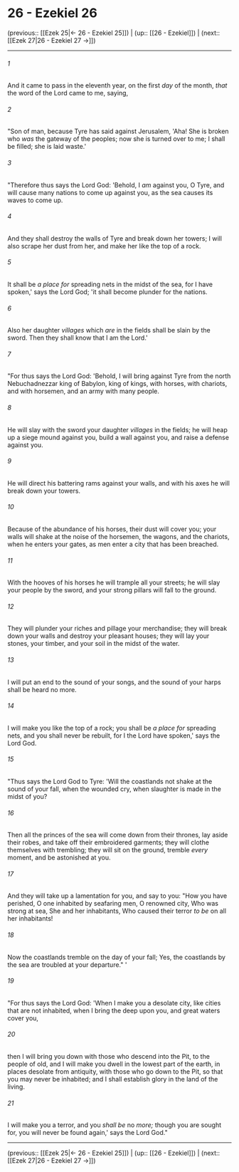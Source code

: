# 26 - Ezekiel 26

(previous:: [[Ezek 25|← 26 - Ezekiel 25]]) | (up:: [[26 - Ezekiel]]) | (next:: [[Ezek 27|26 - Ezekiel 27 →]])

***


###### 1 
And it came to pass in the eleventh year, on the first _day_ of the month, _that_ the word of the Lord came to me, saying, 

###### 2 
"Son of man, because Tyre has said against Jerusalem, 'Aha! She is broken who _was_ the gateway of the peoples; now she is turned over to me; I shall be filled; she is laid waste.' 

###### 3 
"Therefore thus says the Lord God: 'Behold, I _am_ against you, O Tyre, and will cause many nations to come up against you, as the sea causes its waves to come up. 

###### 4 
And they shall destroy the walls of Tyre and break down her towers; I will also scrape her dust from her, and make her like the top of a rock. 

###### 5 
It shall be _a place for_ spreading nets in the midst of the sea, for I have spoken,' says the Lord God; 'it shall become plunder for the nations. 

###### 6 
Also her daughter _villages_ which _are_ in the fields shall be slain by the sword. Then they shall know that I am the Lord.' 

###### 7 
"For thus says the Lord God: 'Behold, I will bring against Tyre from the north Nebuchadnezzar king of Babylon, king of kings, with horses, with chariots, and with horsemen, and an army with many people. 

###### 8 
He will slay with the sword your daughter _villages_ in the fields; he will heap up a siege mound against you, build a wall against you, and raise a defense against you. 

###### 9 
He will direct his battering rams against your walls, and with his axes he will break down your towers. 

###### 10 
Because of the abundance of his horses, their dust will cover you; your walls will shake at the noise of the horsemen, the wagons, and the chariots, when he enters your gates, as men enter a city that has been breached. 

###### 11 
With the hooves of his horses he will trample all your streets; he will slay your people by the sword, and your strong pillars will fall to the ground. 

###### 12 
They will plunder your riches and pillage your merchandise; they will break down your walls and destroy your pleasant houses; they will lay your stones, your timber, and your soil in the midst of the water. 

###### 13 
I will put an end to the sound of your songs, and the sound of your harps shall be heard no more. 

###### 14 
I will make you like the top of a rock; you shall be _a place for_ spreading nets, and you shall never be rebuilt, for I the Lord have spoken,' says the Lord God. 

###### 15 
"Thus says the Lord God to Tyre: 'Will the coastlands not shake at the sound of your fall, when the wounded cry, when slaughter is made in the midst of you? 

###### 16 
Then all the princes of the sea will come down from their thrones, lay aside their robes, and take off their embroidered garments; they will clothe themselves with trembling; they will sit on the ground, tremble _every_ moment, and be astonished at you. 

###### 17 
And they will take up a lamentation for you, and say to you: "How you have perished, O one inhabited by seafaring men, O renowned city, Who was strong at sea, She and her inhabitants, Who caused their terror _to be_ on all her inhabitants! 

###### 18 
Now the coastlands tremble on the day of your fall; Yes, the coastlands by the sea are troubled at your departure." ' 

###### 19 
"For thus says the Lord God: 'When I make you a desolate city, like cities that are not inhabited, when I bring the deep upon you, and great waters cover you, 

###### 20 
then I will bring you down with those who descend into the Pit, to the people of old, and I will make you dwell in the lowest part of the earth, in places desolate from antiquity, with those who go down to the Pit, so that you may never be inhabited; and I shall establish glory in the land of the living. 

###### 21 
I will make you a terror, and you _shall be_ no _more;_ though you are sought for, you will never be found again,' says the Lord God."

***

(previous:: [[Ezek 25|← 26 - Ezekiel 25]]) | (up:: [[26 - Ezekiel]]) | (next:: [[Ezek 27|26 - Ezekiel 27 →]])
